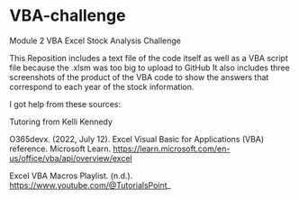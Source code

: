 # VBA-challenge
Module 2 VBA Excel Stock Analysis Challenge

This Reposition includes a text file of the code itself as well as a VBA script file because the .xlsm was too big to upload to GitHub
It also includes three screenshots of the product of the VBA code to show the answers that correspond to each year of the stock information.

I got help from these sources:

Tutoring from Kelli Kennedy

O365devx. (2022, July 12). Excel Visual Basic for Applications (VBA) reference. Microsoft Learn. https://learn.microsoft.com/en-us/office/vba/api/overview/excel

Excel VBA Macros Playlist. (n.d.). https://www.youtube.com/@TutorialsPoint_


